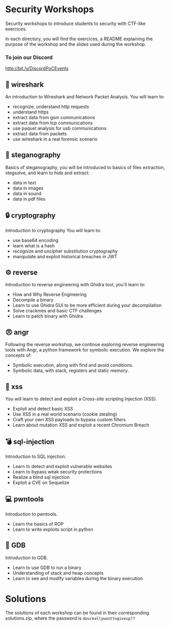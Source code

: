 
# Security Workshops
Security workshops to introduce students to security with CTF-like exercices.

In each directory, you will find the exercices, a README explaining the purpose of the workshop and the slides used during the workshop.

### To join our Discord
http://bit.ly/DiscordPoCEvents

## :shark: wireshark

An introduction to Wireshark and Network Packet Analysis.
You will learn to:
* recognize, understand http requests
* understand https
* extract data from gsm communications
* extract data from tcp communications
* use paquet analysis for usb communications
* extract data from packets
* use wireshark in a real forensic scenario

## :microscope: steganography

Basics of steganography, you will be introduced to basics of files extraction, stegsolve, and learn to hide and extract:
* data in text
* data in images
* data in sound
* data in pdf files

## :lock: cryptography

Introduction to cryptography
You will learn to:
* use base64 encoding
* learn what is a hash
* recognize and uncipher substitution cryptography
* manipulate and exploit historical breaches in JWT

## :gear: reverse

Introduction to reverse engineering with Ghidra tool, you'll learn to:
* How and Why Reverse Engineering
* Decompile a binary
* Learn to use Ghidra GUI to be more efficient during your decompilation
* Solve crackmes and basic CTF challenges
* Learn to patch binary with Ghidra

## :angry: angr

Following the reverse workshop, we continue exploring reverse engineering tools
with Angr, a python framework for symbolic execution. We explore the concepts of:
* Symbolic execution, along with find and avoid conditions.
* Symbolic data, with stack, registers and static memory.

## :syringe: xss

You will learn to detect and exploit a Cross-site scripting Injection (XSS).
*  Exploit and detect basic XSS
*  Use XSS in a real world scenario (cookie stealing)
*  Craft your own XSS payloads to bypass custom filters
*  Learn about mutation XSS and exploit a recent Chromium Breach

## :bomb: sql-injection

Introduction to SQL injection.
*  Learn to detect and exploit vulnerable websites
*  Learn to bypass weak security protections
*  Realize a blind sql injection
*  Exploit a CVE on Sequelize

## :computer: pwntools

Introduction to pwntools.
* Learn the basics of ROP
*  Learn to write exploits script in python

## :floppy_disk: GDB

Introduction to GDB.
* Learn to use GDB to run a binary
* Understanding of stack and heap concepts 
* Learn to see and modify variables during the binary execution

# Solutions

The solutions of each workshop can be found in their corresponding solutions.zip, where the password is `doureallywanttogiveup??`
